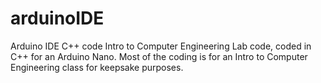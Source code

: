 # arduinoIDE
Arduino IDE C++ code
Intro to Computer Engineering Lab code, coded in C++ for an Arduino Nano.
Most of the coding is for an Intro to Computer Engineering class for keepsake purposes.
